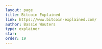 ```yaml
---
layout: page
title: Bitcoin Explained
link: https://www.bitcoin-explained.com/
author: Bassie Wouters
type: explainer
star: 
order: 19
---
```

